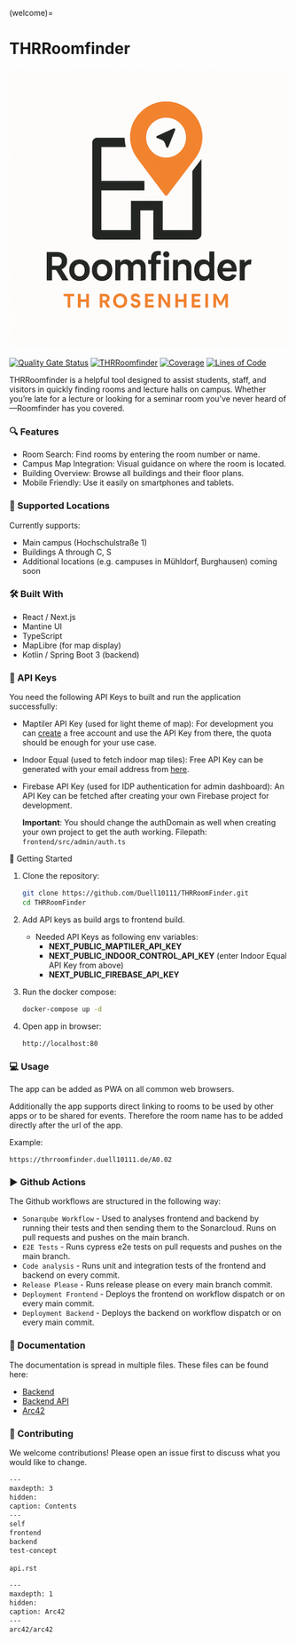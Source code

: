 (welcome)=

# THRRoomfinder

![icon.png](icon.png)

[![Quality Gate Status](https://sonarcloud.io/api/project_badges/measure?project=Duell10111_THRRoomFinder&metric=alert_status)](https://sonarcloud.io/summary/new_code?id=Duell10111_THRRoomFinder)
[![THRRoomfinder](https://img.shields.io/endpoint?url=https://cloud.cypress.io/badge/simple/2zo3t1/main&style=flat&logo=cypress)](https://cloud.cypress.io/projects/2zo3t1/runs)
[![Coverage](https://sonarcloud.io/api/project_badges/measure?project=Duell10111_THRRoomFinder&metric=coverage)](https://sonarcloud.io/summary/new_code?id=Duell10111_THRRoomFinder)
[![Lines of Code](https://sonarcloud.io/api/project_badges/measure?project=Duell10111_THRRoomFinder&metric=ncloc)](https://sonarcloud.io/summary/new_code?id=Duell10111_THRRoomFinder)

THRRoomfinder is a helpful tool designed to assist students, staff, and visitors in quickly finding rooms and lecture halls on campus. Whether you’re late for a lecture or looking for a seminar room you’ve never heard of—Roomfinder has you covered.

### 🔍 Features
- Room Search: Find rooms by entering the room number or name.
- Campus Map Integration: Visual guidance on where the room is located.
- Building Overview: Browse all buildings and their floor plans.
- Mobile Friendly: Use it easily on smartphones and tablets.

### 🏫 Supported Locations

Currently supports:
- Main campus (Hochschulstraße 1)
- Buildings A through C, S
- Additional locations (e.g. campuses in Mühldorf, Burghausen) coming soon

### 🛠️ Built With
- React / Next.js
- Mantine UI
- TypeScript
- MapLibre (for map display)
- Kotlin / Spring Boot 3 (backend)

### 🔑 API Keys

You need the following API Keys to built and run the application successfully:

- Maptiler API Key (used for light theme of map):
  For development you can [create](https://www.maptiler.com/) a free account and use the API Key from there, the quota should be enough for your use case.
- Indoor Equal (used to fetch indoor map tiles):
  Free API Key can be generated with your email address from [here](https://indoorequal.com/).
- Firebase API Key (used for IDP authentication for admin dashboard):
  An API Key can be fetched after creating your own Firebase project for development.
  
  **Important**: You should change the authDomain as well when creating your own project to get the auth working.
  Filepath: `frontend/src/admin/auth.ts`

🚀 Getting Started

1. Clone the repository:
   ```bash
   git clone https://github.com/Duell10111/THRRoomFinder.git
   cd THRRoomFinder
   ```
   
2. Add API keys as build args to frontend build.
    - Needed API Keys as following env variables:
      - **NEXT_PUBLIC_MAPTILER_API_KEY**
      - **NEXT_PUBLIC_INDOOR_CONTROL_API_KEY** (enter Indoor Equal API Key from above)
      - **NEXT_PUBLIC_FIREBASE_API_KEY**
   
3. Run the docker compose:
   ```bash
   docker-compose up -d
   ```
   
4. Open app in browser:
   ```
   http://localhost:80
   ```

### 💻 Usage

The app can be added as PWA on all common web browsers.

Additionally the app supports direct linking to rooms to be used by other apps or to be shared for events.
Therefore the room name has to be added directly after the url of the app.

Example:
```
https://thrroomfinder.duell10111.de/A0.02
```

### ▶️ Github Actions

The Github workflows are structured in the following way:

- `Sonarqube Workflow` - Used to analyses frontend and backend by running their tests and then sending them to the Sonarcloud.
Runs on pull requests and pushes on the main branch.
- `E2E Tests` - Runs cypress e2e tests on pull requests and pushes on the main branch.
- `Code analysis` - Runs unit and integration tests of the frontend and backend on every commit.
- `Release Please` - Runs release please on every main branch commit.
- `Deployment Frontend` - Deploys the frontend on workflow dispatch or on every main commit.
- `Deployment Backend` - Deploys the backend on workflow dispatch or on every main commit.

### 📄 Documentation

The documentation is spread in multiple files. These files can be found here:

- [Backend](backend.md)
- [Backend API](api.rst)
- [Arc42](arc42/arc42.md)

### 🤝 Contributing

We welcome contributions! Please open an issue first to discuss what you would like to change.

```{toctree}
---
maxdepth: 3
hidden:
caption: Contents
---
self
frontend
backend
test-concept

api.rst
```

```{toctree}
---
maxdepth: 1
hidden:
caption: Arc42
---
arc42/arc42
```
